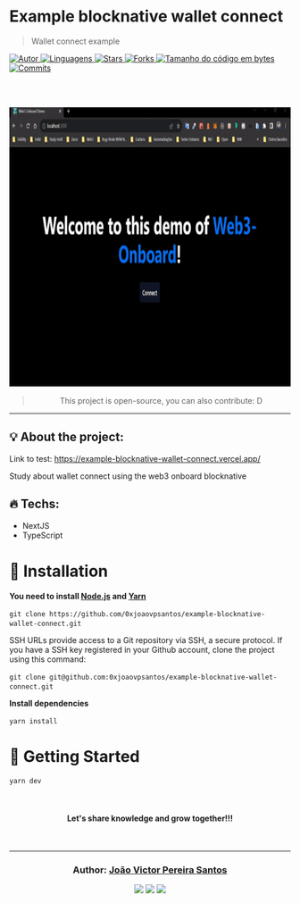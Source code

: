 # Example blocknative wallet connect

> Wallet connect example

<a href="https://github.com/0xjoaovpsantos">
<img alt="Autor" src="https://img.shields.io/badge/autor-JoãoVictorPereiraSantos-364d6a?style=flat-square">
</a>

<a href="#">
<img alt="Linguagens" src="https://img.shields.io/github/languages/count/0xjoaovpsantos/example-blocknative-wallet-connect?color=364d6a&style=flat-square">
</a>

<a href="https://github.com/0xjoaovpsantos/example-blocknative-wallet-connect/stargazers">
<img alt="Stars" src="https://img.shields.io/github/stars/0xjoaovpsantos/example-blocknative-wallet-connect?color=364d6a&style=flat-square">
</a>

<a href="https://github.com/0xjoaovpsantos/example-blocknative-wallet-connect/network/members">
<img alt="Forks" src="https://img.shields.io/github/forks/0xjoaovpsantos/example-blocknative-wallet-connect?color=364d6a&style=flat-square">
</a>

<a href="#">
<img alt="Tamanho do código em bytes" src="https://img.shields.io/github/languages/code-size/0xjoaovpsantos/example-blocknative-wallet-connect?color=364d6a&style=flat-square">
</a>

<a href="https://github.com/0xjoaovpsantos/example-blocknative-wallet-connect/commits/master">
<img alt="Commits" src="https://img.shields.io/github/last-commit/0xjoaovpsantos/example-blocknative-wallet-connect?color=364d6a&style=flat-square">
</a>

<br/><br/>

<p align="center">
  <img src=".github/example-connect-wallet-blocknative.gif" alt="Home Page" border="0"  height="500" >
</p>

<blockquote align="center">
  This project is open-source, you can also contribute: D
</blockquote>

<hr/>

## 💡 About the project:

Link to test: https://example-blocknative-wallet-connect.vercel.app/

Study about wallet connect using the web3 onboard blocknative

## 🔥 Techs:

- NextJS
- TypeScript

# :construction_worker: Installation

**You need to install [Node.js](https://nodejs.org/en/download/) and [Yarn](https://yarnpkg.com/)**

`git clone https://github.com/0xjoaovpsantos/example-blocknative-wallet-connect.git`

SSH URLs provide access to a Git repository via SSH, a secure protocol. If you have a SSH key registered in your Github account, clone the project using this command:

`git clone git@github.com:0xjoaovpsantos/example-blocknative-wallet-connect.git`

**Install dependencies**

`yarn install`


# :runner: Getting Started

```
yarn dev
```

<br/>

<h4 align="center">
  Let's share knowledge and grow together!!!
</h4>

<br/>

---

<h3 align="center">
Author: <a alt="João Victor Pereira Santos" href="https://github.com/0xjoaovpsantos">João Victor Pereira Santos</a>
</h3>

<p align="center">

  <a alt="João Victor Pereira Santos Linkedin" href="https://www.linkedin.com/in/joao-victor-pereira-santos//">
    <img src="https://img.shields.io/badge/LinkedIn-Jo%C3%A3o%20Victor%20Pereira%20Santos-blue?logo=linkedin"/></a>
  <a alt="João Victor Pereira Santos GitHub" href="https://github.com/0xjoaovpsantos">
  <img src="https://img.shields.io/badge/GitHub-0xjoaovpsantos-lightgrey?logo=github"/></a>
 <a alt="João Victor Pereira Santos Twitter" href="https://twitter.com/0xjoaovpsantos">
  <img src="https://img.shields.io/badge/Twitter-0xjoaovpsantos-blue?logo=twitter"/></a>

</p>
